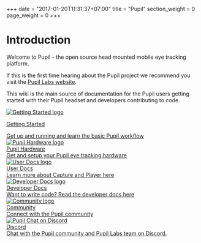 +++
date = "2017-01-20T11:31:37+07:00"
title = "Pupil"
section_weight = 0
page_weight = 0
+++

# Introduction

Welcome to Pupil - the open source head mounted mobile eye tracking platform.

If this is the first time hearing about the Pupil project we recommend you visit the [Pupil Labs website](https://pupil-labs.com).

This wiki is the main source of documentation for the Pupil users getting started with their Pupil headset and developers contributing to code.

<div class="content-container quick-nav">
	<div class="horizontal-divide">
		<a href="#getting-started">
			<div class="item-hori">
				<!-- <img class="intro-image img-small" src="/images/icons/Pupil_Logo_wiki-03.jpg"> -->
				<img class="intro-image img-small lazyload" data-src="/images/icons/Pupil_Logo_wiki-03.jpg" alt="Getting Started logo">
				<div class="img-content">
					<p class="header">Getting Started</p>
					Get up and running and learn the basic Pupil workflow
				</div>
			</div>
		</a>
		<a href="#pupil-hardware">
			<div class="item-hori">
				<!-- <img class="intro-image img-small" src="/images/icons/Pupil_Logo_wiki-01.jpg"> -->
				<img class="intro-image img-small lazyload" data-src="/images/icons/Pupil_Logo_wiki-01.jpg" alt="Pupil Hardware logo">
				<div class="img-content">
					<div class="header">Pupil Hardware</div>
					Get and setup your Pupil eye tracking hardware
				</div>
			</div>
		</a>
		<a href="#user-docs">
			<div class="item-hori">
				<!-- <img class="intro-image img-small" src="/images/icons/Pupil_Logo_wiki-04.jpg"> -->
				<img class="intro-image img-small lazyload" data-src="/images/icons/Pupil_Logo_wiki-04.jpg" alt="User Docs logo">
				<div class="img-content">
					<div class="header">User Docs</div>
					Learn more about Capture and Player here
				</div>
			</div>
		</a>
		<a href="#developer-docs">
			<div class="item-hori">
				<!-- <img class="intro-image img-small" src="/images/icons/Pupil_Logo_wiki-05.jpg"> -->
				<img class="intro-image img-small lazyload" data-src="/images/icons/Pupil_Logo_wiki-05.jpg" alt="Developer Docs logo">
				<div class="img-content">
					<div class="header">Developer Docs</div>
					Want to write code? Read the developer docs here
				</div>
			</div>
		</a>
		<a href="#community">
			<div class="item-hori">
				<!-- <img class="intro-image img-small" src="/images/icons/Pupil_Logo_wiki-02.jpg"> -->
				<img class="intro-image img-small lazyload" data-src="/images/icons/Pupil_Logo_wiki-02.jpg" alt="Community logo">
				<div class="img-content">
					<div class="header">Community</div>
					Connect with the Pupil community
				</div>
			</div>
		</a>
		<a href="https://pupil-labs.com/chat" rel="noopener">
			<div class="item-hori">
				<!-- <img class="intro-image img-small" src="/images/icons/discord_logo.jpg"> -->
				<img class="intro-image img-small lazyload" data-src="/images/icons/discord_logo.jpg" alt="Pupil Chat on Discord">
				<div class="img-content">
					<div class="header">Discord</div>
					Chat with the Pupil community and Pupil Labs team on Discord.
				</div>
			</div>
		</a>
	</div>
</div>
